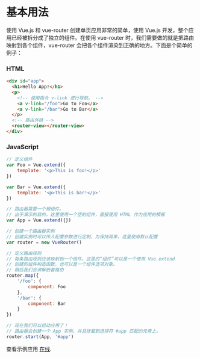 # 基本用法

使用 Vue.js 和 vue-router 创建单页应用非常的简单，使用 Vue.js 开发，整个应用已经被拆分成了独立的组件。在使用 vue-router 时，我们需要做的就是把路由映射到各个组件，vue-router 会把各个组件渲染到正确的地方。下面是个简单的例子：

### HTML

``` html
<div id="app">
  <h1>Hello App!</h1>
  <p>
    <!-- 使用指令 v-link 进行导航。 -->
    <a v-link="/foo">Go to Foo</a>
    <a v-link="/bar">Go to Bar</a>
  </p>
  <!-- 路由外链 -->
  <router-view></router-view>
</div>
```

### JavaScript

``` js
// 定义组件
var Foo = Vue.extend({
    template: '<p>This is foo!</p>'
})

var Bar = Vue.extend({
    template: '<p>This is bar!</p>'
})

// 路由器需要一个根组件。
// 出于演示的目的，这里使用一个空的组件，直接使用 HTML 作为应用的模板
var App = Vue.extend({})

// 创建一个路由器实例
// 创建实例时可以传入配置参数进行定制，为保持简单，这里使用默认配置
var router = new VueRouter()

// 定义路由规则
// 每条路由规则应该映射到一个组件。这里的“组件”可以是一个使用 Vue.extend
// 创建的组件构造函数，也可以是一个组件选项对象。
// 稍后我们会讲解嵌套路由
router.map({
    '/foo': {
        component: Foo
    },
    '/bar': {
        component: Bar
    }
})

// 现在我们可以启动应用了！
// 路由器会创建一个 App 实例，并且挂载到选择符 #app 匹配的元素上。
router.start(App, '#app')
```

查看示例应用 [在线](http://jsfiddle.net/yyx990803/xyu276sa/).
